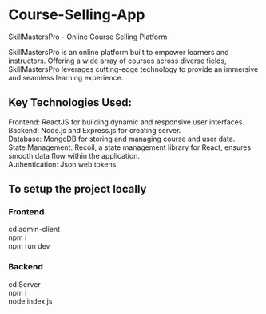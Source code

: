 # Course-Selling-App
SkillMastersPro - Online Course Selling Platform

SkillMastersPro is an  online platform built to empower learners and instructors. Offering a wide array of courses across diverse fields, SkillMastersPro leverages cutting-edge technology to provide an immersive and seamless learning experience.

## Key Technologies Used:

Frontend: ReactJS for building dynamic and responsive user interfaces. \
Backend: Node.js and Express.js for creating server. \
Database: MongoDB for storing and managing course and user data.\
State Management: Recoil, a state management library for React, ensures smooth data flow within the application.\
Authentication: Json web tokens.


## To setup the project locally 
### Frontend 
cd admin-client\
npm i\
npm run dev

### Backend
cd Server\
npm i \
node index.js

